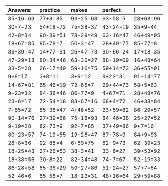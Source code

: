 | Answers: | practice | makes | perfect | ! |
| :--- | :--- | :--- | :--- | :--- |
| 85-16=69 | 77+8=85 | 93-25=68 | 63-58=5 | 28+68=96 | 
| 30-7=23 | 54+18=72 | 75-38=37 | 43-24=19 | 35+9=44 | 
| 42-8=34 | 90-39=51 | 78-29=49 | 63-16=47 | 46+49=95 | 
| 18+67=85 | 85-78=7 | 50-3=47 | 28+49=77 | 85-77=8 | 
| 86-39=47 | 14+77=91 | 26+47=73 | 90-66=24 | 17+18=35 | 
| 47-29=18 | 80-34=46 | 63-36=27 | 88-19=69 | 16+48=64 | 
| 33-5=28 | 66-17=49 | 59+16=75 | 59+14=73 | 36+55=91 | 
| 9+8=17 | 3+8=11 | 3+9=12 | 9+22=31 | 91-14=77 | 
| 14+67=81 | 65-46=19 | 72-65=7 | 29+44=73 | 58+5=63 | 
| 9+23=32 | 84-38=46 | 86-77=9 | 4+67=71 | 28+48=76 | 
| 23-6=17 | 72-54=18 | 83-67=16 | 68+4=72 | 46+38=84 | 
| 7+65=72 | 85-38=47 | 4+48=52 | 23+59=82 | 86-29=57 | 
| 90-14=76 | 27+39=66 | 75+18=93 | 84-46=38 | 25+27=52 | 
| 9+19=28 | 82-73=9 | 92-7=85 | 37+49=86 | 9+7=16 | 
| 80-23=57 | 74-19=55 | 19+28=47 | 87-78=9 | 84+9=93 | 
| 28+8=36 | 92-88=4 | 6+69=75 | 82-9=73 | 62-39=23 | 
| 18+25=43 | 27+26=53 | 38+3=41 | 33-6=27 | 39+53=92 | 
| 18+38=56 | 30-8=22 | 82-34=48 | 74-7=67 | 52-19=33 | 
| 86-28=58 | 65-36=29 | 59+27=86 | 51-24=27 | 57+7=64 | 
| 52-46=6 | 65-58=7 | 18+13=31 | 48+16=64 | 29+59=88 | 
